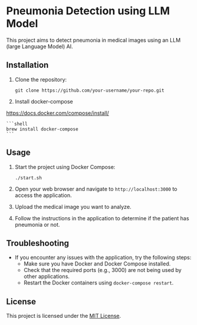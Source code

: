 # Pneumonia Detection using LLM Model

This project aims to detect pneumonia in medical images using an LLM (large Language Model) AI.

## Installation

1. Clone the repository:

    ```shell
    git clone https://github.com/your-username/your-repo.git
    ```

2. Install docker-compose

https://docs.docker.com/compose/install/

    ```shell
    brew install docker-compose
    ```

## Usage

1. Start the project using Docker Compose:

    ```shell
    ./start.sh
    ```

2. Open your web browser and navigate to `http://localhost:3000` to access the application.

3. Upload the medical image you want to analyze.

4. Follow the instructions in the application to determine if the patient has pneumonia or not.

## Troubleshooting

- If you encounter any issues with the application, try the following steps:
  - Make sure you have Docker and Docker Compose installed.
  - Check that the required ports (e.g., 3000) are not being used by other applications.
  - Restart the Docker containers using `docker-compose restart`.

## License

This project is licensed under the [MIT License](LICENSE).
